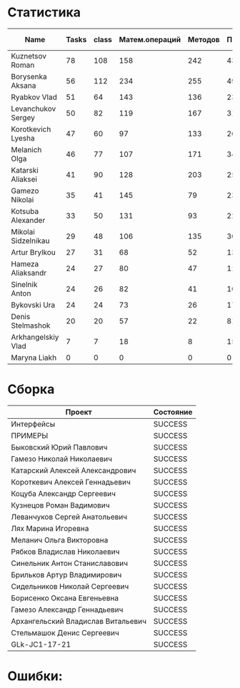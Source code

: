 # Статистика

| Name | Tasks | class | Матем.операций | Методов | Присваиваний | анон.класов | внутр.класов | констант | логирование | лямбды | переменных | перхватов исключений | приват. методов | приват. полей | сравнений | циклов |
| --- | --- | --- | --- | --- | --- | --- | --- | --- | --- | --- | --- | --- | --- | --- | --- | --- |
| Kuznetsov Roman | 78 | 108 | 158 | 242 | 431 | 5 | 0 | 10 | 0 | 1 | 324 | 22 | 7 | 38 | 26 | 81 |
| Borysenka Aksana | 56 | 112 | 234 | 255 | 494 | 0 | 0 | 9 | 0 | 0 | 406 | 13 | 8 | 38 | 82 | 73 |
| Ryabkov Vlad | 51 | 64 | 143 | 136 | 230 | 0 | 0 | 0 | 0 | 0 | 197 | 1 | 2 | 36 | 62 | 26 |
| Levanchukov Sergey | 50 | 82 | 119 | 167 | 311 | 0 | 1 | 4 | 0 | 0 | 249 | 5 | 9 | 38 | 21 | 54 |
| Korotkevich Lyesha | 47 | 60 | 97 | 133 | 262 | 0 | 0 | 0 | 0 | 0 | 191 | 3 | 0 | 23 | 16 | 47 |
| Melanich Olga | 46 | 77 | 107 | 171 | 346 | 0 | 0 | 4 | 0 | 0 | 286 | 3 | 1 | 18 | 52 | 36 |
| Katarski Aliaksei | 41 | 90 | 128 | 203 | 258 | 0 | 0 | 0 | 0 | 0 | 209 | 3 | 12 | 45 | 22 | 39 |
| Gamezo Nikolai | 35 | 41 | 145 | 79 | 230 | 0 | 0 | 0 | 0 | 0 | 166 | 0 | 0 | 8 | 30 | 41 |
| Kotsuba Alexander | 33 | 50 | 131 | 93 | 228 | 0 | 0 | 1 | 0 | 0 | 169 | 0 | 5 | 2 | 29 | 38 |
| Mikolai Sidzelnikau | 29 | 48 | 106 | 135 | 301 | 0 | 0 | 12 | 0 | 0 | 221 | 0 | 11 | 29 | 54 | 34 |
| Artur Brylkou | 27 | 31 | 68 | 52 | 135 | 0 | 0 | 0 | 0 | 0 | 99 | 0 | 2 | 0 | 37 | 23 |
| Hameza Aliaksandr | 24 | 27 | 80 | 47 | 111 | 0 | 0 | 0 | 0 | 0 | 79 | 0 | 0 | 0 | 13 | 21 |
| Sinelnik Anton | 24 | 26 | 82 | 41 | 106 | 0 | 0 | 0 | 0 | 0 | 78 | 0 | 2 | 0 | 38 | 23 |
| Bykovski Ura | 24 | 24 | 73 | 26 | 172 | 0 | 0 | 0 | 0 | 0 | 96 | 0 | 0 | 0 | 32 | 41 |
| Denis Stelmashok | 20 | 20 | 57 | 22 | 81 | 0 | 0 | 0 | 0 | 0 | 72 | 0 | 0 | 0 | 8 | 9 |
| Arkhangelskiy Vlad | 7 | 7 | 18 | 8 | 15 | 0 | 0 | 0 | 0 | 0 | 15 | 0 | 0 | 0 | 1 | 0 |
| Maryna Liakh | 0 | 0 | 0 | 0 | 0 | 0 | 0 | 0 | 0 | 0 | 0 | 0 | 0 | 0 | 0 | 0 |


# Сборка

| Проект | Состояние |
| --- | --- |
| Интерфейсы  | SUCCESS |
| ПРИМЕРЫ  | SUCCESS |
| Быковский Юрий Павлович  | SUCCESS |
| Гамезо Николай Николаевич  | SUCCESS |
| Катарский Алексей Александрович  | SUCCESS |
| Короткевич Алексей Геннадьевич  | SUCCESS |
| Коцуба Александр Сергеевич  | SUCCESS |
| Кузнецов Роман Вадимович  | SUCCESS |
| Леванчуков Сергей Анатольевич  | SUCCESS |
| Лях Марина Игоревна  | SUCCESS |
| Меланич Ольга Викторовна  | SUCCESS |
| Рябков Владислав Николаевич  | SUCCESS |
| Синельник Антон Станиславович  | SUCCESS |
| Брильков Артур Владимирович  | SUCCESS |
| Сидельников Николай Сергеевич  | SUCCESS |
| Борисенко Оксана Евгеньевна  | SUCCESS |
| Гамезо Александр Геннадьевич  | SUCCESS |
| Архангельский Владислав Витальевич  | SUCCESS |
| Стельмашок Денис Сергеевич  | SUCCESS |
| GLk-JC1-17-21  | SUCCESS |


# Ошибки:

